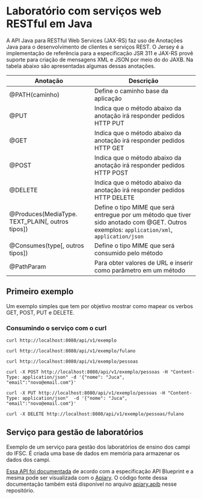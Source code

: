 # Laboratório com serviços web RESTful em Java



A API Java para RESTful Web Services (JAX-RS) faz uso de Anotações Java para o desenvolvimento de clientes e serviços REST. O Jersey é a implementação de referência para a especificação JSR 311 e JAX-RS provê suporte para criação de mensagens XML e JSON por meio do do JAXB. Na tabela abaixo são apresentadas algumas dessas anotações.



| Anotação | Descrição |
| -------------- | ---------------------------------- |
| @PATH(caminho) | Define o caminho base da aplicação |
| @PUT | Indica que o método abaixo da anotação irá responder pedidos HTTP PUT |
| @GET | Indica que o método abaixo da anotação irá responder pedidos HTTP GET |
| @POST | Indica que o método abaixo da anotação irá responder pedidos HTTP POST |
| @DELETE | Indica que o método abaixo da anotação irá responder pedidos HTTP DELETE |
| @Produces(MediaType. TEXT\_PLAIN[, outros tipos]) | Define o tipo MIME que será entregue por um método que tiver sido anotado com @GET. Outros exemplos: `application/xml`, `application/json` |
| @Consumes(type[, outros tipos]) | Define o tipo MIME que será consumido pelo método |
| @PathParam | Para obter valores de URL e inserir como parâmetro em um método |



## Primeiro exemplo

Um exemplo simples que tem por objetivo mostrar como mapear os verbos GET, POST, PUT e DELETE.



### Consumindo o serviço com o curl

```shell
curl http://localhost:8080/api/v1/exemplo

curl http://localhost:8080/api/v1/exemplo/fulano

curl http://localhost:8080/api/v1/exemplo/pessoas

curl -X POST http://localhost:8080/api/v1/exemplo/pessoas -H "Content-Type: application/json" -d '{"nome": "Juca", "email":"novo@email.com"}'

curl -X PUT http://localhost:8080/api/v1/exemplo/pessoas -H "Content-Type: application/json"  -d '{"nome": "Juca", "email":"novo@email.com"}'

curl -X DELETE http://localhost:8080/api/v1/exemplo/pessoas/fulano 
```



## Serviço para gestão de laboratórios

Exemplo de um serviço para gestão dos laboratórios de ensino dos campi do IFSC. É criada uma base de dados em memória para armazenar os dados dos campi.

[Essa API foi documentada](https://laboratorios.docs.apiary.io) de acordo com a especificação API Blueprint e a mesma pode ser visualizada com o [Apiary](https://apiary.io/). O código fonte dessa documentação também está disponível no arquivo [apiary.apib](apiary.apib) nesse repositório.



